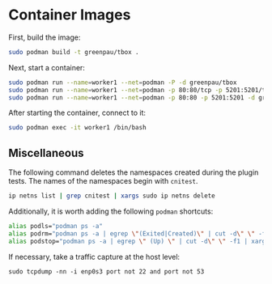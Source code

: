 # Container Images

First, build the image:

```bash
sudo podman build -t greenpau/tbox .
```

Next, start a container:

```bash
sudo podman run --name=worker1 --net=podman -P -d greenpau/tbox
sudo podman run --name=worker1 --net=podman -p 80:80/tcp -p 5201:5201/tcp -d greenpau/tbox
sudo podman run --name=worker1 --net=podman -p 80:80 -p 5201:5201 -d greenpau/tbox
```

After starting the container, connect to it:

```bash
sudo podman exec -it worker1 /bin/bash
```

## Miscellaneous

The following command deletes the namespaces created during
the plugin tests. The names of the namespaces begin with `cnitest`.

```bash
ip netns list | grep cnitest | xargs sudo ip netns delete
```

Additionally, it is worth adding the following `podman` shortcuts:

```bash
alias podls="podman ps -a"
alias podrm="podman ps -a | egrep \"(Exited|Created)\" | cut -d\" \" -f1 | xargs podman rm"
alias podstop="podman ps -a | egrep \" (Up) \" | cut -d\" \" -f1 | xargs podman stop"
```

If necessary, take a traffic capture at the host level:

```
sudo tcpdump -nn -i enp0s3 port not 22 and port not 53
```
